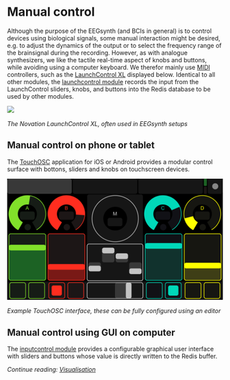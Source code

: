 # Manual control

Although the purpose of the EEGsynth (and BCIs in general) is to control devices using biological signals, some manual interaction might be desired, e.g. to adjust the dynamics of the output or to select the frequency range of the brainsignal during the recording.
However, as with analogue synthesizers, we like the tactile real-time aspect of knobs and buttons, while avoiding using a computer keyboard. We therefor mainly use [MIDI](midi.md) controllers, such as the [LaunchControl XL](https://global.novationmusic.com/launch/launch-control-xl#) displayed below. Identical to all other modules, the [launchcontrol module](../module/launchcontrol) records the input from the LaunchControl sliders, knobs, and buttons into the Redis database to be used by other modules.

![](https://novationmusic.com/sites/novation/files/LCXL-HeaderImage-2560-1000.png)

_The Novation LaunchControl XL, often used in EEGsynth setups_

## Manual control on phone or tablet

The [TouchOSC](https://hexler.net/products/touchosc) application for iOS or Android provides a modular control surface with bottons, sliders and knobs on touchscreen devices.

![](figures/touchosc.png)

_Example TouchOSC interface, these can be fully configured using an editor_

## Manual control using GUI on computer

The [inputcontrol module](../module/inputcontrol) provides a configurable graphical user interface with sliders and buttons whose value is directly written to the Redis buffer.

_Continue reading: [Visualisation](visualisation.md)_
